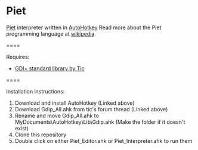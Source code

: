 Piet
====

<a href="http://www.dangermouse.net/esoteric/piet.html">Piet</a> interpreter written in <a href="http://ahkscript.org/">AutoHotkey</a>
Read more about the Piet programming language at <a href="http://en.wikipedia.org/wiki/Esoteric_programming_language#Piet">wikipedia</a>.

====

Requires:
<ul>
    <li><a href="http://www.autohotkey.com/board/topic/29449-gdi-standard-library-145-by-tic/">GDI+ standard library by Tic</a></li>
</ul>

====

Installation instructions:
<ol>
    <li>Download and install AutoHotkey (Linked above)</li>
    <li>Download Gdip_All.ahk from tic's forum thread (Linked above)</li>
    <li>Rename and move Gdip_All.ahk to MyDocuments\AutoHotkey\Lib\Gdip.ahk (Make the folder if it doesn't exist)</li>
    <li>Clone this repository</li>
    <li>Double click on either Piet_Editor.ahk or Piet_Interpreter.ahk to run them</li>
</ol>
